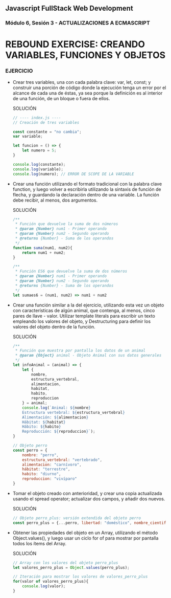 ## Javascript FullStack Web Development
### Módulo 6, Sesión 3 - ACTUALIZACIONES A ECMASCRIPT

# REBOUND EXERCISE: CREANDO VARIABLES, FUNCIONES Y OBJETOS 

### EJERCICIO

- Crear tres variables, una con cada palabra clave: var, let, const; y construir una porción de código donde la ejecución tenga un error por el alcance de cada una de éstas, ya sea porque la definición es al interior de una función, de un bloque o fuera de ellos.

    SOLUCIÓN
    ```javascript
    // ---- index.js ----
    // Creación de tres variables

    const constante = "no cambia";
    var variable;

    let funcion = () => {
        let numero = 5;
    }

    console.log(constante);
    console.log(variable);
    console.log(numero); // ERROR DE SCOPE DE LA VARIABLE
    ```
- Crear una función utilizando el formato tradicional con la palabra clave function, y luego volver a escribirla utilizando la sintaxis de función de flecha, y guardando la declaración dentro de una variable. La función debe recibir, al menos, dos argumentos.

    SOLUCIÓN

    ```javascript
    /**
     * Función que devuelve la suma de dos números
     * @param {Number} num1 - Primer operando
     * @param {Number} num2 - Segundo operando
     * @returns {Number} - Suma de los operandos
     */
    function suma(num1, num2){
        return num1 + num2;
    }

    /**
     * Función ES6 que devuelve la suma de dos números
     * @param {Number} num1 - Primer operando
     * @param {Number} num2 - Segundo operando
     * @returns {Number} - Suma de los operandos
     */
    let sumaes6 = (num1, num2) => num1 + num2
    ```
- Crear una función similar a la del ejercicio, utilizando esta vez un objeto con características de algún animal, que contenga, al menos, cinco pares de llave - valor. Utilizar template literals para escribir un texto empleando los valores del objeto, y  Destructuring para definir los valores del objeto dentro de la función.

    SOLUCIÓN

    ```javascript
    /**
     * Función que muestra por pantalla los datos de un animal
     * @param {Object} animal - Objeto Animal con sus datos generales
     */
    let infoAnimal = (animal) => {
        let {
            nombre,
            estructura_vertebral,
            alimentacion,
            habitat,
            habito,
            reproduccion
        } = animal;
        console.log(`Animal: ${nombre}
        Estructura vertebral: ${estructura_vertebral}
        Alimentación: ${alimentacion}
        Hábitat: ${habitat}
        Hábito: ${habito}
        Reproducción: ${reproduccion}`);
    }

    // Objeto perro
    const perro = {
        nombre: "perro",
        estructura_vertebral: "vertebrado",
        alimentacion: "carnívoro",
        hábitat: "terrestre",
        habito: "diurno",
        reproduccion: "vivíparo"
    }
    ```
- Tomar el objeto creado con anterioridad, y crear una copia actualizada usando el spread operator; actualizar dos campos, y añadir dos nuevos.

    SOLUCIÓN

    ```javascript
    // Objeto perro_plus: versión extendida del objeto perro
    const perro_plus = {...perro, libertad: "doméstico", nombre_cientifico: "canis familiaris"}
    ```

- Obtener las propiedades del objeto en un Array, utilizando el método Object.values(), y luego usar un ciclo for of para mostrar por pantalla todos los ítems del Array.

    SOLUCIÓN

    ```javascript
    // Array con los valores del objeto perro_plus
    let valores_perro_plus = Object.values(perro_plus);

    // Iteración para mostrar los valores de valores_perro_plus
    for(valor of valores_perro_plus){
        console.log(valor);
    }
    ```